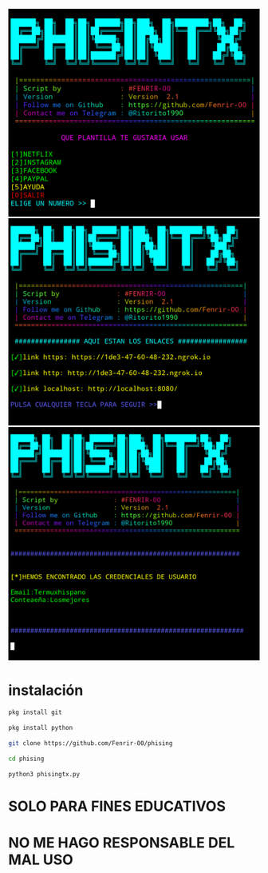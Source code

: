 ![Screenshot](datos/pisingtx.png)
![Screenshot](pisingtx1.png)
![Screenshot](pisingtx3.png)
# instalación
``` bash
pkg install git
```
```bash
pkg install python
```
```bash
git clone https://github.com/Fenrir-00/phising
```
```bash
cd phising 
```
```bash
python3 phisingtx.py
```


# SOLO PARA FINES EDUCATIVOS
# NO ME HAGO RESPONSABLE DEL MAL USO
